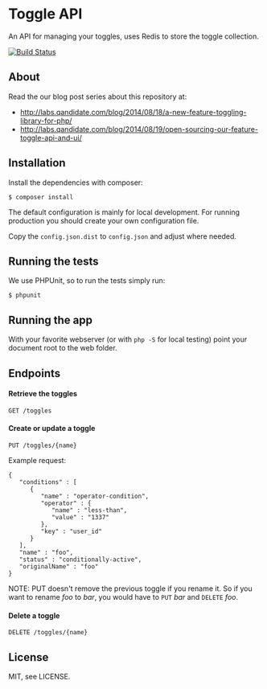 Toggle API
==========

An API for managing your toggles, uses Redis to store the toggle collection.

[![Build Status](https://travis-ci.org/qandidate-labs/qandidate-toggle-api.svg?branch=master)](https://travis-ci.org/qandidate-labs/qandidate-toggle-api)

## About

Read the our blog post series about this repository at:
- http://labs.qandidate.com/blog/2014/08/18/a-new-feature-toggling-library-for-php/
- http://labs.qandidate.com/blog/2014/08/19/open-sourcing-our-feature-toggle-api-and-ui/

## Installation

Install the dependencies with composer:

```
$ composer install
```

The default configuration is mainly for local development. For running production you should create your own configuration file.

Copy the `config.json.dist` to `config.json` and adjust where needed.


## Running the tests

We use PHPUnit, so to run the tests simply run:

```
$ phpunit
```

## Running the app

With your favorite webserver (or with `php -S` for local testing) point your document root to the web folder.

## Endpoints

#### Retrieve the toggles

`GET /toggles`

#### Create or update a toggle

`PUT /toggles/{name}`

Example request:

```
{
   "conditions" : [
      {
         "name" : "operator-condition",
         "operator" : {
            "name" : "less-than",
            "value" : "1337"
         },
         "key" : "user_id"
      }
   ],
   "name" : "foo",
   "status" : "conditionally-active",
   "originalName" : "foo"
}
```

NOTE: PUT doesn't remove the previous toggle if you rename it. So if you want to rename _foo_ to _bar_, you would have to `PUT` _bar_ and `DELETE` _foo_.

#### Delete a toggle

`DELETE /toggles/{name}`

## License

MIT, see LICENSE.
